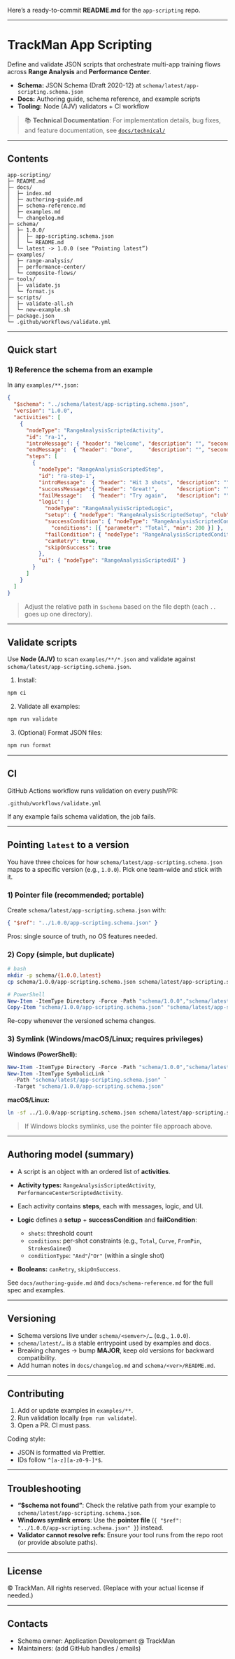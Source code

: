 Here’s a ready-to-commit **README.md** for the `app-scripting` repo.

---

# TrackMan App Scripting

Define and validate JSON scripts that orchestrate multi-app training flows across **Range Analysis** and **Performance Center**.

* **Schema:** JSON Schema (Draft 2020-12) at `schema/latest/app-scripting.schema.json`
* **Docs:** Authoring guide, schema reference, and example scripts
* **Tooling:** Node (AJV) validators + CI workflow

> 📚 **Technical Documentation**: For implementation details, bug fixes, and feature documentation, see [`docs/technical/`](./docs/technical/README.md)

---

## Contents

```
app-scripting/
├─ README.md
├─ docs/
│  ├─ index.md
│  ├─ authoring-guide.md
│  ├─ schema-reference.md
│  ├─ examples.md
│  └─ changelog.md
├─ schema/
│  ├─ 1.0.0/
│  │  ├─ app-scripting.schema.json
│  │  └─ README.md
│  └─ latest -> 1.0.0 (see “Pointing latest”)
├─ examples/
│  ├─ range-analysis/
│  ├─ performance-center/
│  └─ composite-flows/
├─ tools/
│  ├─ validate.js
│  └─ format.js
├─ scripts/
│  ├─ validate-all.sh
│  └─ new-example.sh
├─ package.json
└─ .github/workflows/validate.yml
```

---

## Quick start

### 1) Reference the schema from an example

In any `examples/**.json`:

```json
{
  "$schema": "../schema/latest/app-scripting.schema.json",
  "version": "1.0.0",
  "activities": [
    {
      "nodeType": "RangeAnalysisScriptedActivity",
      "id": "ra-1",
      "introMessage": { "header": "Welcome", "description": "", "seconds": 3 },
      "endMessage":  { "header": "Done",     "description": "", "seconds": 3 },
      "steps": [
        {
          "nodeType": "RangeAnalysisScriptedStep",
          "id": "ra-step-1",
          "introMessage":  { "header": "Hit 3 shots", "description": "", "seconds": 5 },
          "successMessage":{ "header": "Great!",      "description": "", "seconds": 3 },
          "failMessage":   { "header": "Try again",   "description": "", "seconds": 3 },
          "logic": {
            "nodeType": "RangeAnalysisScriptedLogic",
            "setup": { "nodeType": "RangeAnalysisScriptedSetup", "club": "Drv", "distance": 200 },
            "successCondition": { "nodeType": "RangeAnalysisScriptedConditions", "shots": 3,
              "conditions": [{ "parameter": "Total", "min": 200 }] },
            "failCondition": { "nodeType": "RangeAnalysisScriptedConditions", "shots": 5 },
            "canRetry": true,
            "skipOnSuccess": true
          },
          "ui": { "nodeType": "RangeAnalysisScriptedUI" }
        }
      ]
    }
  ]
}
```

> Adjust the relative path in `$schema` based on the file depth (each `..` goes up one directory).

---

## Validate scripts

Use **Node (AJV)** to scan `examples/**/*.json` and validate against `schema/latest/app-scripting.schema.json`.

1. Install:

```bash
npm ci
```

2. Validate all examples:

```bash
npm run validate
```

3. (Optional) Format JSON files:

```bash
npm run format
```

---

## CI

GitHub Actions workflow runs validation on every push/PR:

```
.github/workflows/validate.yml
```

If any example fails schema validation, the job fails.

---

## Pointing `latest` to a version

You have three choices for how `schema/latest/app-scripting.schema.json` maps to a specific version (e.g., `1.0.0`). Pick one team-wide and stick with it.

### 1) **Pointer file** (recommended; portable)

Create `schema/latest/app-scripting.schema.json` with:

```json
{ "$ref": "../1.0.0/app-scripting.schema.json" }
```

Pros: single source of truth, no OS features needed.

### 2) **Copy** (simple, but duplicate)

```bash
# bash
mkdir -p schema/{1.0.0,latest}
cp schema/1.0.0/app-scripting.schema.json schema/latest/app-scripting.schema.json
```

```powershell
# PowerShell
New-Item -ItemType Directory -Force -Path "schema/1.0.0","schema/latest" | Out-Null
Copy-Item "schema/1.0.0/app-scripting.schema.json" "schema/latest/app-scripting.schema.json" -Force
```

Re-copy whenever the versioned schema changes.

### 3) **Symlink** (Windows/macOS/Linux; requires privileges)

**Windows (PowerShell):**

```powershell
New-Item -ItemType Directory -Force -Path "schema/1.0.0","schema/latest" | Out-Null
New-Item -ItemType SymbolicLink `
  -Path "schema/latest/app-scripting.schema.json" `
  -Target "schema/1.0.0/app-scripting.schema.json"
```

**macOS/Linux:**

```bash
ln -sf ../1.0.0/app-scripting.schema.json schema/latest/app-scripting.schema.json
```

> If Windows blocks symlinks, use the pointer file approach above.

---

## Authoring model (summary)

* A script is an object with an ordered list of **activities**.
* **Activity types:** `RangeAnalysisScriptedActivity`, `PerformanceCenterScriptedActivity`.
* Each activity contains **steps**, each with messages, logic, and UI.
* **Logic** defines a **setup** + **successCondition** and **failCondition**:

  * `shots`: threshold count
  * `conditions`: per-shot constraints (e.g., `Total`, `Curve`, `FromPin`, `StrokesGained`)
  * `conditionType`: `"And"`/`"Or"` (within a single shot)
* **Booleans:** `canRetry`, `skipOnSuccess`.

See `docs/authoring-guide.md` and `docs/schema-reference.md` for the full spec and examples.

---

## Versioning

* Schema versions live under `schema/<semver>/…` (e.g., `1.0.0`).
* `schema/latest/…` is a stable entrypoint used by examples and docs.
* Breaking changes → bump **MAJOR**, keep old versions for backward compatibility.
* Add human notes in `docs/changelog.md` and `schema/<ver>/README.md`.

---

## Contributing

1. Add or update examples in `examples/**`.
2. Run validation locally (`npm run validate`).
3. Open a PR. CI must pass.

Coding style:

* JSON is formatted via Prettier.
* IDs follow `^[a-z][a-z0-9-]*$`.

---

## Troubleshooting

* **“\$schema not found”**: Check the relative path from your example to `schema/latest/app-scripting.schema.json`.
* **Windows symlink errors**: Use the **pointer file** (`{ "$ref": "../1.0.0/app-scripting.schema.json" }`) instead.
* **Validator cannot resolve refs**: Ensure your tool runs from the repo root (or provide absolute paths).

---

## License

© TrackMan. All rights reserved. (Replace with your actual license if needed.)

---

## Contacts

* Schema owner: Application Development @ TrackMan
* Maintainers: (add GitHub handles / emails)

